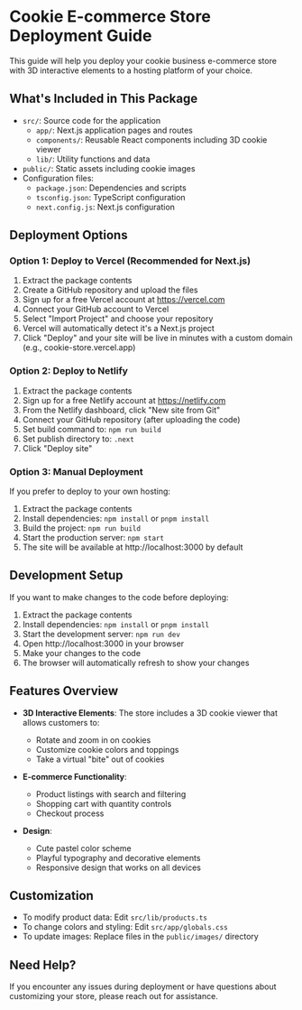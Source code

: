 # Cookie E-commerce Store Deployment Guide

This guide will help you deploy your cookie business e-commerce store with 3D interactive elements to a hosting platform of your choice.

## What's Included in This Package

- `src/`: Source code for the application
  - `app/`: Next.js application pages and routes
  - `components/`: Reusable React components including 3D cookie viewer
  - `lib/`: Utility functions and data
- `public/`: Static assets including cookie images
- Configuration files:
  - `package.json`: Dependencies and scripts
  - `tsconfig.json`: TypeScript configuration
  - `next.config.js`: Next.js configuration

## Deployment Options

### Option 1: Deploy to Vercel (Recommended for Next.js)

1. Extract the package contents
2. Create a GitHub repository and upload the files
3. Sign up for a free Vercel account at https://vercel.com
4. Connect your GitHub account to Vercel
5. Select "Import Project" and choose your repository
6. Vercel will automatically detect it's a Next.js project
7. Click "Deploy" and your site will be live in minutes with a custom domain (e.g., cookie-store.vercel.app)

### Option 2: Deploy to Netlify

1. Extract the package contents
2. Sign up for a free Netlify account at https://netlify.com
3. From the Netlify dashboard, click "New site from Git"
4. Connect your GitHub repository (after uploading the code)
5. Set build command to: `npm run build`
6. Set publish directory to: `.next`
7. Click "Deploy site"

### Option 3: Manual Deployment

If you prefer to deploy to your own hosting:

1. Extract the package contents
2. Install dependencies: `npm install` or `pnpm install`
3. Build the project: `npm run build`
4. Start the production server: `npm start`
5. The site will be available at http://localhost:3000 by default

## Development Setup

If you want to make changes to the code before deploying:

1. Extract the package contents
2. Install dependencies: `npm install` or `pnpm install`
3. Start the development server: `npm run dev`
4. Open http://localhost:3000 in your browser
5. Make your changes to the code
6. The browser will automatically refresh to show your changes

## Features Overview

- **3D Interactive Elements**: The store includes a 3D cookie viewer that allows customers to:
  - Rotate and zoom in on cookies
  - Customize cookie colors and toppings
  - Take a virtual "bite" out of cookies

- **E-commerce Functionality**:
  - Product listings with search and filtering
  - Shopping cart with quantity controls
  - Checkout process

- **Design**:
  - Cute pastel color scheme
  - Playful typography and decorative elements
  - Responsive design that works on all devices

## Customization

- To modify product data: Edit `src/lib/products.ts`
- To change colors and styling: Edit `src/app/globals.css`
- To update images: Replace files in the `public/images/` directory

## Need Help?

If you encounter any issues during deployment or have questions about customizing your store, please reach out for assistance.
